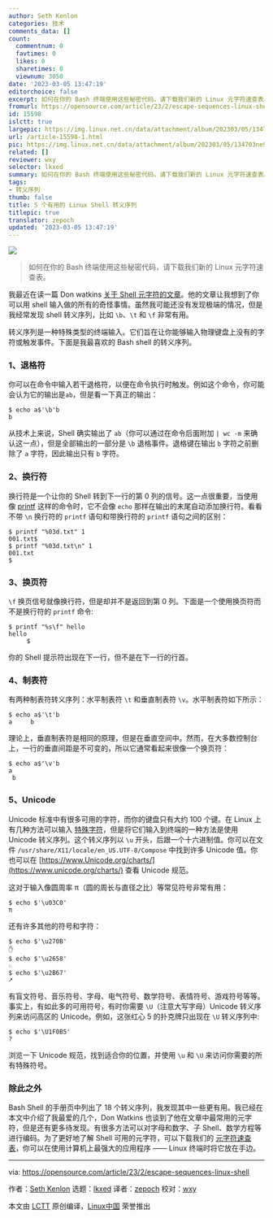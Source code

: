 ```yaml
---
author: Seth Kenlon
categories: 技术
comments_data: []
count:
  commentnum: 0
  favtimes: 0
  likes: 0
  sharetimes: 0
  viewnum: 3050
date: '2023-03-05 13:47:19'
editorchoice: false
excerpt: 如何在你的 Bash 终端使用这些秘密代码，请下载我们新的 Linux 元字符速查表。
fromurl: https://opensource.com/article/23/2/escape-sequences-linux-shell
id: 15598
islctt: true
largepic: https://img.linux.net.cn/data/attachment/album/202303/05/134703ne9559n9rmrer6ee.jpg
url: /article-15598-1.html
pic: https://img.linux.net.cn/data/attachment/album/202303/05/134703ne9559n9rmrer6ee.jpg.thumb.jpg
related: []
reviewer: wxy
selector: lkxed
summary: 如何在你的 Bash 终端使用这些秘密代码，请下载我们新的 Linux 元字符速查表。
tags:
- 转义序列
thumb: false
title: 5 个有用的 Linux Shell 转义序列
titlepic: true
translator: zepoch
updated: '2023-03-05 13:47:19'
---
```


![](https://img.linux.net.cn/data/attachment/album/202303/05/134703ne9559n9rmrer6ee.jpg)



> 
> 如何在你的 Bash 终端使用这些秘密代码，请下载我们新的 Linux 元字符速查表。
> 
> 
> 


我最近在读一篇 Don watkins [关于 Shell 元字符的文章](https://opensource.com/article/22/2/metacharacters-linux)。他的文章让我想到了你可以用 shell 输入做的所有的奇怪事情。虽然我可能还没有发现极端的情况，但是我经常发现 shell 转义序列，比如 `\b`、`\t` 和 `\f` 非常有用。


转义序列是一种特殊类型的终端输入。它们旨在让你能够输入物理键盘上没有的字符或触发事件。下面是我最喜欢的 Bash shell 的转义序列。


### 1、退格符


你可以在命令中输入若干退格符，以便在命令执行时触发。例如这个命令，你可能会认为它的输出是`ab`，但是看一下真正的输出：



```
$ echo a$'\b'b
b

```

从技术上来说，Shell 确实输出了 `ab`（你可以通过在命令后面附加 `| wc -m` 来确认这一点），但是全部输出的一部分是 `\b` 退格事件。退格键在输出 `b` 字符之前删除了 `a` 字符，因此输出只有 `b` 字符。


### 2、换行符


换行符是一个让你的 Shell 转到下一行的第 0 列的信号。这一点很重要，当使用像 [printf](https://opensource.com/article/20/8/printf) 这样的命令时，它不会像 `echo` 那样在输出的末尾自动添加换行符。看看不带 `\n` 换行符的 `printf` 语句和带换行符的 `printf` 语句之间的区别：



```
$ printf "%03d.txt" 1
001.txt$
$ printf "%03d.txt\n" 1
001.txt
$

```

### 3、换页符


`\f` 换页信号就像换行符，但是却并不是返回到第 0 列。下面是一个使用换页符而不是换行符的 `printf` 命令:



```
$ printf "%s\f" hello
hello
     $

```

你的 Shell 提示符出现在下一行，但不是在下一行的行首。


### 4、制表符


有两种制表符转义序列：水平制表符 `\t` 和垂直制表符 `\v`。水平制表符如下所示：



```
$ echo a$'\t'b
a     b

```

理论上，垂直制表符是相同的原理，但是在垂直空间中。然而，在大多数控制台上，一行的垂直间距是不可变的，所以它通常看起来很像一个换页符：



```
$ echo a$'\v'b
a
 b

```

### 5、Unicode


Unicode 标准中有很多可用的字符，而你的键盘只有大约 100 个键。在 Linux 上有几种方法可以输入 [特殊字符](https://opensource.com/article/22/7/linux-compose-key-cheat-sheet)，但是将它们输入到终端的一种方法是使用 Unicode 转义序列。这个转义序列以 `\u` 开头，后跟一个十六进制值。你可以在文件 `/usr/share/X11/locale/en_US.UTF-8/Compose` 中找到许多 Unicode 值。你也可以在 [https://www.Unicode.org/charts/](https://www.unicode.org/charts/) 查看 Unicode 规范。


这对于输入像圆周率 π（圆的周长与直径之比）等常见符号非常有用：



```
$ echo $'\u03C0'
π

```

还有许多其他的符号和字符：



```
$ echo $'\u270B'
✋
$ echo $'\u2658'
♘
$ echo $'\u2B67'
⭧

```

有盲文符号、音乐符号、字母、电气符号、数学符号、表情符号、游戏符号等等。事实上，有如此多的可用符号，有时你需要 `\U`（注意大写字母）Unicode 转义序列来访问高区的 Unicode。例如，这张红心 5 的扑克牌只出现在 `\U` 转义序列中:



```
$ echo $'\U1F0B5'
?

```

浏览一下 Unicode 规范，找到适合你的位置，并使用 `\u` 和 `\U` 来访问你需要的所有特殊符号。


### 除此之外


Bash Shell 的手册页中列出了 18 个转义序列，我发现其中一些更有用。我已经在本文中介绍了我最爱的几个，Don Watkins 也谈到了他在文章中最常用的元字符，但是还有更多待发现。有很多方法可以对字母和数字、子 Shell、数学方程等进行编码。为了更好地了解 Shell 可用的元字符，可以下载我们的 [元字符速查表](https://opensource.com/downloads/linux-metacharacters-cheat-sheet)，你可以在使用计算机上最强大的应用程序 —— Linux 终端时将它放在手边。




---


via: <https://opensource.com/article/23/2/escape-sequences-linux-shell>


作者：[Seth Kenlon](https://opensource.com/users/seth) 选题：[lkxed](https://github.com/lkxed/) 译者：[zepoch](https://github.com/zepoch) 校对：[wxy](https://github.com/wxy)


本文由 [LCTT](https://github.com/LCTT/TranslateProject) 原创编译，[Linux中国](https://linux.cn/) 荣誉推出